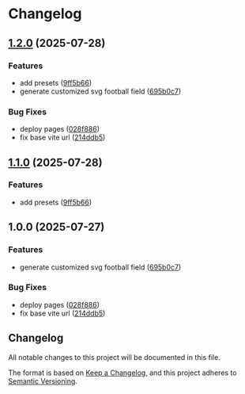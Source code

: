 # Changelog

## [1.2.0](https://github.com/manuelarte/footballpitchsvggenerator/compare/v1.1.0...v1.2.0) (2025-07-28)


### Features

* add presets ([9ff5b66](https://github.com/manuelarte/footballpitchsvggenerator/commit/9ff5b66f77f2e181eb49d45323a9d439d54b851b))
* generate customized svg football field ([695b0c7](https://github.com/manuelarte/footballpitchsvggenerator/commit/695b0c786e4d7e8b476d8b8b35f70577a3a7fb01))


### Bug Fixes

* deploy pages ([028f886](https://github.com/manuelarte/footballpitchsvggenerator/commit/028f886007555c17679c9fa6144432f346b84280))
* fix base vite url ([214ddb5](https://github.com/manuelarte/footballpitchsvggenerator/commit/214ddb51d4a49fd84b6ec11360fc92a587d0e3c6))

## [1.1.0](https://github.com/manuelarte/footballpitchsvggenerator/compare/1.0.0...v1.1.0) (2025-07-28)


### Features

* add presets ([9ff5b66](https://github.com/manuelarte/footballpitchsvggenerator/commit/9ff5b66f77f2e181eb49d45323a9d439d54b851b))

## 1.0.0 (2025-07-27)


### Features

* generate customized svg football field ([695b0c7](https://github.com/manuelarte/footballpitchsvggenerator/commit/695b0c786e4d7e8b476d8b8b35f70577a3a7fb01))


### Bug Fixes

* deploy pages ([028f886](https://github.com/manuelarte/footballpitchsvggenerator/commit/028f886007555c17679c9fa6144432f346b84280))
* fix base vite url ([214ddb5](https://github.com/manuelarte/footballpitchsvggenerator/commit/214ddb51d4a49fd84b6ec11360fc92a587d0e3c6))

## Changelog

All notable changes to this project will be documented in this file.

The format is based on [Keep a Changelog](https://keepachangelog.com/en/1.1.0/),
and this project adheres to [Semantic Versioning](https://semver.org/spec/v2.0.0.html).
